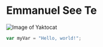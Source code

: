 # Emmanuel See Te

![Image of Yaktocat](https://avatars.githubusercontent.com/u/152991193?v=4)

``` javascript
var myVar = "Hello, world!";
```
